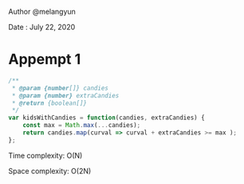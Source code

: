 Author @melangyun

Date : July 22, 2020

# Appempt 1

```javascript
/**
 * @param {number[]} candies
 * @param {number} extraCandies
 * @return {boolean[]}
 */
var kidsWithCandies = function(candies, extraCandies) {
    const max = Math.max(...candies);
    return candies.map(curval => curval + extraCandies >= max );
};
```

Time complexity: O(N)

Space complexity: O(2N)